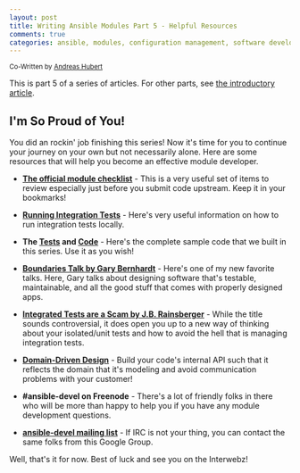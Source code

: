 ```yaml
---
layout: post
title: Writing Ansible Modules Part 5 - Helpful Resources
comments: true
categories: ansible, modules, configuration management, software development, automated testing, code coverage, agile, tdd, bdd
---
```

<sup>Co-Written by [Andreas Hubert](https://github.com/peshay)</sup>

This is part 5 of a series of articles. For other parts, see
[the introductory article](/2016/06/writing-ansible-modules-with-tests.html).


## I'm So Proud of You!

You did an rockin' job finishing this series! Now it's time for you to continue
your journey on your own but not necessarily alone. Here are some resources that
will help you become an effective module developer.

* **[The official module checklist](http://docs.ansible.com/ansible/developing_modules.html#module-checklist)** -
  This is a very useful set of items to review especially just before you
  submit code upstream. Keep it in your bookmarks!

* **[Running Integration Tests](https://docs.ansible.com/ansible/dev_guide/testing_integration.html)** -
  Here's very useful information on how to run integration tests locally.

* **The [Tests](https://github.com/evil-org/ansible/blob/firstmod/test/units/modules/extras/cloud/somebodyscomputer/test_firstmod.py)
  and [Code](https://github.com/evil-org/ansible-modules-extras/blob/firstmod/cloud/somebodyscomputer/firstmod.py)** -
  Here's the complete sample code that we built in this series. Use it as you wish!

- **[Boundaries Talk by Gary Bernhardt](http://pyvideo.org/pycon-us-2013/boundaries.html)** -
  Here's one of my new favorite talks. Here, Gary talks about designing software that's
  testable, maintainable, and all the good stuff that comes with properly designed apps.

- **[Integrated Tests are a Scam by J.B. Rainsberger](https://vimeo.com/80533536)** -
  While the title sounds controversial, it does open you up to a new way of thinking about
  your isolated/unit tests and how to avoid the hell that is managing integration tests.

- **[Domain-Driven Design](http://a.co/fQExOv5)** - Build your code's internal API such
  that it reflects the domain that it's modeling and avoid communication problems with
  your customer!

- **\#ansible-devel on Freenode** - There's a lot of friendly folks in there who will be
  more than happy to help you if you have any module development questions.

- **[ansible-devel mailing list](https://groups.google.com/forum/#!forum/ansible-devel)** -
  If IRC is not your thing, you can contact the same folks from this Google Group.

Well, that's it for now. Best of luck and see you on the Interwebz!
